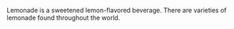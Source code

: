 Lemonade is a sweetened lemon-flavored beverage. There are varieties of lemonade found throughout the world.